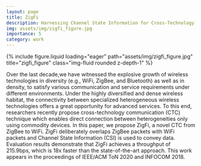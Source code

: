 ```yaml
---
layout: page
title: ZigFi
description: Harnessing Channel State Information for Cross-Technology Communication.
img: assets/img/zigfi_figure.jpg
importance: 5
category: work
---
```


<div class="row">
    <div class="col-sm mt-3 mt-md-0">
        {% include figure.liquid loading="eager" path="assets/img/zigfi_figure.jpg" title="zigfi_figure" class="img-fluid rounded z-depth-1" %}
    </div>
</div>

Over the last decade,we have witnessed the explosive growth of wireless technologies in diversity (e.g., WiFi, ZigBee, and Bluetooth) as well as in density, to satisfy various communication and service requirements under different environments. Under the highly diversified and dense wireless habitat, the connectivity between specialized heterogeneous wireless technologies offers a great opportunity for advanced services. To this end, researchers recently propose cross-technology communication (CTC) technique which enables direct connection between heterogeneities only using commodity devices. In this paper, we propose ZigFi, a novel CTC from ZigBee to WiFi. ZigFi deliberately overlaps ZigBee packets with WiFi packets and Channel State Information (CSI) is used to convey data. Evaluation results demonstrate that ZigFi achieves a throughput of 215.9bps, which is 18x faster than the state-of-the-art approach. This work appears in the proceedings of IEEE/ACM ToN 2020 and INFOCOM 2018.
